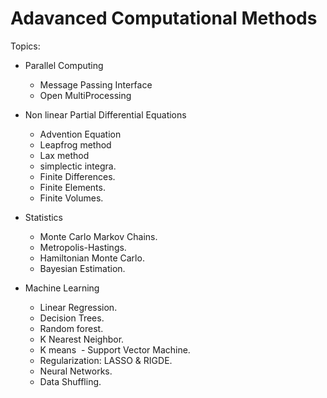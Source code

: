 # Adavanced Computational Methods

Topics:

- Parallel Computing 
  - Message Passing Interface
  - Open MultiProcessing

- Non linear Partial Differential Equations
  - Advention Equation
  - Leapfrog method
  - Lax method
  - simplectic integra.
  - Finite Differences. 
  - Finite Elements.
  - Finite Volumes. 
  
- Statistics
  - Monte Carlo Markov Chains.
  - Metropolis-Hastings.
  - Hamiltonian Monte Carlo. 
  - Bayesian Estimation. 
  
- Machine Learning
  - Linear Regression.
  - Decision Trees.
  - Random forest.
  - K Nearest Neighbor.
  - K means
  - Support Vector Machine.
  - Regularization: LASSO & RIGDE.
  - Neural Networks.
  - Data Shuffling. 
  
